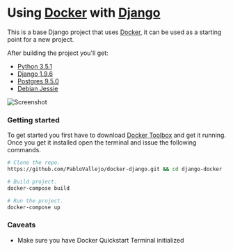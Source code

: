 Using [Docker](https://www.docker.com/) with [Django](https://www.djangoproject.com/)
=======

This is a base Django project that uses [Docker](https://www.docker.com/), it can be used as a starting point for a new project.

After building the project you'll get:
* [Python 3.5.1](https://www.python.org/downloads/release/python-351/)
* [Django 1.9.6](https://docs.djangoproject.com/en/1.9/releases/1.9.6/)
* [Postgres 9.5.0](http://www.postgresql.org/docs/9.5/static/release-9-5.html)
* [Debian Jessie](https://www.debian.org/releases/jessie/)

![Screenshot](https://s3.amazonaws.com/uploads.hipchat.com/50553/714369/280fmecffQ7QTB8/screenshot.png)



### Getting started

To get started you first have to download [Docker Toolbox](https://www.docker.com/products/docker-toolbox) and get it running. Once you get it installed open the terminal and issue the following commands.

```bash
# Clone the repo.
https://github.com/PabloVallejo/docker-django.git && cd django-docker

# Build project.
docker-compose build

# Run the project.
docker-compose up
```

### Caveats

* Make sure you have Docker Quickstart Terminal initialized
